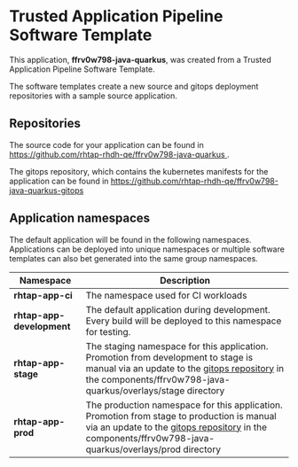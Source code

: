 # Trusted Application Pipeline Software Template

This application, **ffrv0w798-java-quarkus**, was created from a Trusted Application Pipeline Software Template.

The software templates create a new source and gitops deployment repositories with a sample source application. 

## Repositories

The source code for your application can be found in [https://github.com/rhtap-rhdh-qe/ffrv0w798-java-quarkus ](https://github.com/rhtap-rhdh-qe/ffrv0w798-java-quarkus ).
 
The gitops repository, which contains the kubernetes manifests for the application can be found in 
[https://github.com/rhtap-rhdh-qe/ffrv0w798-java-quarkus-gitops ](https://github.com/rhtap-rhdh-qe/ffrv0w798-java-quarkus-gitops ) 

## Application namespaces 

The default application will be found in the following namespaces. Applications can be deployed into unique namespaces or multiple software templates can also bet generated into the same group namespaces.  

|  Namespace   |  Description   |  
| -------- | -------- |
| **rhtap-app-ci** | The namespace used for CI workloads |
| **rhtap-app-development** | The default application during development. Every build will be deployed to this namespace for testing. |
| **rhtap-app-stage** | The staging namespace for this application. Promotion from development to stage is manual via an update to the [gitops repository](https://github.com/rhtap-rhdh-qe/ffrv0w798-java-quarkus-gitops ) in the components/ffrv0w798-java-quarkus/overlays/stage directory |
| **rhtap-app-prod** | The production namespace for this application. Promotion from stage to production is manual via an update to the [gitops repository](https://github.com/rhtap-rhdh-qe/ffrv0w798-java-quarkus-gitops ) in the components/ffrv0w798-java-quarkus/overlays/prod directory |